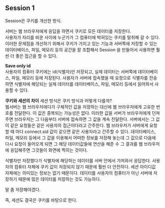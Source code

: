 ## Session 1
Session은 쿠키를 개선한 방식.  

서버는 웹 브라우저에게 응답을 하면서 쿠키로 모든 데이터를 저장한다.  
사용자가 자리를 비운 사이에 누군가가 그 컴퓨터에 박혀있는 쿠키를 탈취해 갈 수 있다.  
이러한 문제점을 개선하기 위해서 쿠키가 가지고 있는 기능과 서버쪽에 저장할 수 있는 데이터베이스, 파일, 메모리 등의 공간을 잘 조합해서 Session 을 만들어서 사용하면 훨씬 더 좋은 접근을 할 수 있다.  

**Save only id**  
사용자의 컴퓨터 쿠키에는 id(식별자)만 저장되고, 실제 데이터는 서버쪽에 데이터베이스, 파일, 메모리 등에 저장된다. 사용자가 서버에 접속했을 때 요청으로 식별자를 전송하면 식별자에 해당되는 실제 데이터를 데이터베이스, 파일, 메모리 등에서 읽어와서 사용할 수 있다.  

**쿠키와 세션의 차이**
세션 방식은 쿠키 방식과 어떻게 다를까?  
웹서버는 웹 브라우저에다가 구체적인 값을 저장하는 대신에 웹 브라우저에게 고유한 번호를 전달한다. 이 값은 중복되는 가능성은 없다. 이러한 값을 서버가 브라우저에게 던져주면 브라우저는 그 다음부터 서버에 접속하면 그 값을 계속 전달한다. 서버에서는 그 값이 같은 요청들은 같은 사용자의 접근이다라고 간주한다. 웹 브라우저가 서버에게 요청할 때 마다 connect.sid 값이 같으면 같은 사용자라고 간주할 수 있다. 데이터베이스, 파일, 메모리 등에서 그 값을 이용해서 어떠한 정보를 저장해 놓는데 그 값으로 다음에 다시 요청이 들어오게 되면 그 해당 데이터값들에 연산을 해준 수 그 결과를 웹 브라우저에 응답해주면 그것들이 화면에 찍히는 것이다.

식별자만 저장했다가 식별자에 해당하는 데이터를 서버 안에서 가져와서 응답한다.
사용자의 컴퓨터 자체에 쿠키 값이 저장되지 않기 때문에 훨씬 더 안전하다. 세션 아이디값 자체에는 의미있는 정보는 없기 때문이다. 데이터를 사용자의 컴퓨터가 아닌 서버에 저장하기 때문에 많은 데이터를 저장하는 것도 가능하다.  

말 좀 저장해야겠다.

즉, 세션도 결국은 쿠키를 바탕으로 한다.

